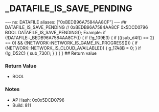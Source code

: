 # _DATAFILE_IS_SAVE_PENDING

--- ns: DATAFILE aliases: ["0xBEDB96A7584AA8CF"] --- ## DATAFILE_IS_SAVE_PENDING  // 0xBEDB96A7584AA8CF 0x5DCD0796 BOOL DATAFILE_IS_SAVE_PENDING();  Example: if (!DATAFILE::_BEDB96A7584AA8CF()) { if (!g_109E3) { if (((sub_d4f() == 2) == 0) && (!NETWORK::NETWORK_IS_GAME_IN_PROGRESS())) { if (NETWORK::NETWORK_IS_CLOUD_AVAILABLE()) { g_17A8B = 0; } if (!g_D52C) { sub_730(); } } } }  ## Return value

### Return Value
* BOOL

### Notes
* AP Hash: 0x0x5DCD0796
* Build: 811

